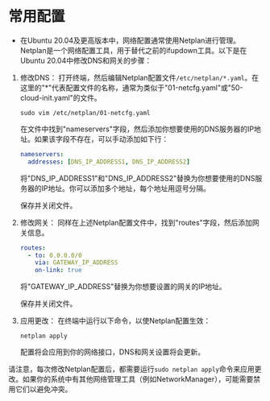 # 常用配置

- 在Ubuntu 20.04及更高版本中，网络配置通常使用Netplan进行管理。Netplan是一个网络配置工具，用于替代之前的ifupdown工具。以下是在Ubuntu 20.04中修改DNS和网关的步骤：

1. 修改DNS：
   打开终端，然后编辑Netplan配置文件`/etc/netplan/*.yaml`。在这里的"*"代表配置文件的名称，通常为类似于"01-netcfg.yaml"或"50-cloud-init.yaml"的文件。

   ```
   sudo vim /etc/netplan/01-netcfg.yaml
   ```

   在文件中找到"nameservers"字段，然后添加你想要使用的DNS服务器的IP地址。如果该字段不存在，可以手动添加如下行：

   ```yaml
   nameservers:
     addresses: [DNS_IP_ADDRESS1, DNS_IP_ADDRESS2]
   ```

   将"DNS_IP_ADDRESS1"和"DNS_IP_ADDRESS2"替换为你想要使用的DNS服务器的IP地址。你可以添加多个地址，每个地址用逗号分隔。

   保存并关闭文件。

2. 修改网关：
   同样在上述Netplan配置文件中，找到"routes"字段，然后添加网关信息。

   ```yaml
   routes:
     - to: 0.0.0.0/0
       via: GATEWAY_IP_ADDRESS
       on-link: true
   ```

   将"GATEWAY_IP_ADDRESS"替换为你想要设置的网关的IP地址。

   保存并关闭文件。

3. 应用更改：
   在终端中运行以下命令，以使Netplan配置生效：

   ```
   netplan apply
   ```

   配置将会应用到你的网络接口，DNS和网关设置将会更新。

请注意，每次修改Netplan配置后，都需要运行`sudo netplan apply`命令来应用更改。如果你的系统中有其他网络管理工具（例如NetworkManager），可能需要禁用它们以避免冲突。
